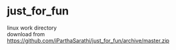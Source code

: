 # just_for_fun
linux work directory  
download from https://github.com/iParthaSarathi/just_for_fun/archive/master.zip

